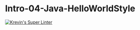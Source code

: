 # Intro-04-Java-HelloWorldStyle
[![Krevin's Super Linter](https://github.com/ICS4U-Programming-KevinC/Intro-04-Java-HelloWorldStyle/blob/main/.github/workflows//GitHub's%20Super%20Linter/badge.svg)](https://github.com/ICS4U-Programming-KevinC/Intro-04-Java-HelloWorldStyle/actions)
